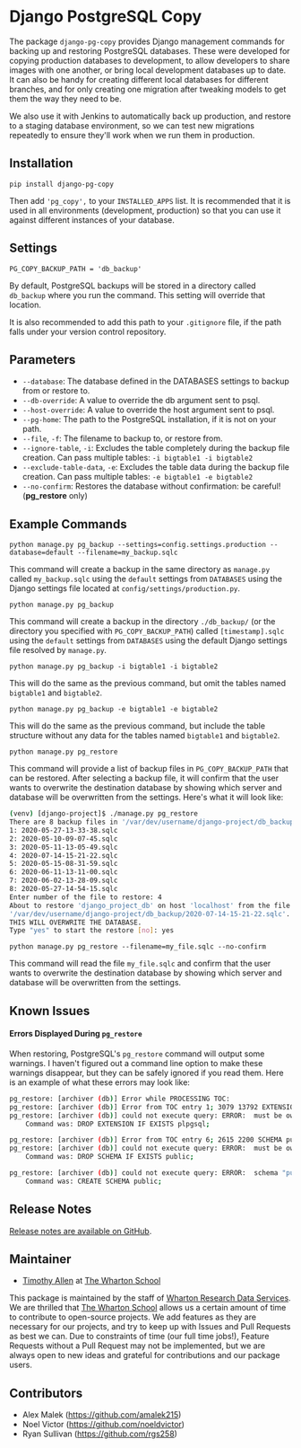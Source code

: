 # Django PostgreSQL Copy

The package `django-pg-copy` provides Django management commands for backing up and restoring PostgreSQL databases. These were developed for copying production databases to development, to allow developers to share images with one another, or bring local development databases up to date. It can also be handy for creating different local databases for different branches, and for only creating one migration after tweaking models to get them the way they need to be.

We also use it with Jenkins to automatically back up production, and restore to a staging database environment, so we can test new migrations repeatedly to ensure they'll work when we run them in production.

## Installation

`pip install django-pg-copy`

Then add `'pg_copy',` to your `INSTALLED_APPS` list. It is recommended that it is used in all environments (development, production) so that you can use it against different instances of your database.

## Settings

`PG_COPY_BACKUP_PATH = 'db_backup'`

By default, PostgreSQL backups will be stored in a directory called `db_backup` where you run the command. This setting will override that location.

It is also recommended to add this path to your `.gitignore` file, if the path falls under your version control repository.

## Parameters

* `--database`: The database defined in the DATABASES settings to backup from or restore to.
* `--db-override`: A value to override the db argument sent to psql.
* `--host-override`: A value to override the host argument sent to psql.
* `--pg-home`: The path to the PostgreSQL installation, if it is not on your path.
* `--file`, `-f`: The filename to backup to, or restore from.
* `--ignore-table`, `-i`: Excludes the table completely during the backup file creation. Can pass multiple tables: `-i bigtable1 -i bigtable2`
* `--exclude-table-data`, `-e`: Excludes the table data during the backup file creation. Can pass multiple tables: `-e bigtable1 -e bigtable2`
* `--no-confirm`: Restores the database without confirmation: be careful! (**pg_restore** only)

## Example Commands

`python manage.py pg_backup --settings=config.settings.production --database=default --filename=my_backup.sqlc`

This command will create a backup in the same directory as `manage.py` called `my_backup.sqlc` using the `default` settings from `DATABASES` using the Django settings file located at `config/settings/production.py`.

`python manage.py pg_backup`

This command will create a backup in the directory `./db_backup/` (or the directory you specified with `PG_COPY_BACKUP_PATH`) called `[timestamp].sqlc` using the `default` settings from `DATABASES` using the default Django settings file resolved by `manage.py`.

`python manage.py pg_backup -i bigtable1 -i bigtable2`

This will do the same as the previous command, but omit the tables named `bigtable1` and `bigtable2`.

`python manage.py pg_backup -e bigtable1 -e bigtable2`

This will do the same as the previous command, but include the table structure without any data for the tables named `bigtable1` and `bigtable2`.

`python manage.py pg_restore`

This command will provide a list of backup files in `PG_COPY_BACKUP_PATH` that can be restored. After selecting a backup file, it will confirm that the user wants to overwrite the destination database by showing which server and database will be overwritten from the settings. Here's what it will look like:

```bash
(venv) [django-project]$ ./manage.py pg_restore
There are 8 backup files in '/var/dev/username/django-project/db_backup'. Which would you like to restore?
1: 2020-05-27-13-33-38.sqlc
2: 2020-05-10-09-07-45.sqlc
3: 2020-05-11-13-05-49.sqlc
4: 2020-07-14-15-21-22.sqlc
5: 2020-05-15-08-31-59.sqlc
6: 2020-06-11-13-11-00.sqlc
7: 2020-06-02-13-28-09.sqlc
8: 2020-05-27-14-54-15.sqlc
Enter number of the file to restore: 4
About to restore 'django_project_db' on host 'localhost' from the file:
'/var/dev/username/django-project/db_backup/2020-07-14-15-21-22.sqlc'.
THIS WILL OVERWRITE THE DATABASE.
Type "yes" to start the restore [no]: yes
```

`python manage.py pg_restore --filename=my_file.sqlc --no-confirm`

This command will read the file `my_file.sqlc` and confirm that the user wants to overwrite the destination database by showing which server and database will be overwritten from the settings.

## Known Issues

#### Errors Displayed During `pg_restore`

When restoring, PostgreSQL's `pg_restore` command will output some warnings. I haven't figured out a command line option to make these warnings disappear, but they can be safely ignored if you read them. Here is an example of what these errors may look like:

```bash
pg_restore: [archiver (db)] Error while PROCESSING TOC:
pg_restore: [archiver (db)] Error from TOC entry 1; 3079 13792 EXTENSION plpgsql
pg_restore: [archiver (db)] could not execute query: ERROR:  must be owner of extension plpgsql
    Command was: DROP EXTENSION IF EXISTS plpgsql;

pg_restore: [archiver (db)] Error from TOC entry 6; 2615 2200 SCHEMA public postgres
pg_restore: [archiver (db)] could not execute query: ERROR:  must be owner of schema public
    Command was: DROP SCHEMA IF EXISTS public;

pg_restore: [archiver (db)] could not execute query: ERROR:  schema "public" already exists
    Command was: CREATE SCHEMA public;
```

## Release Notes

[Release notes are available on GitHub](https://github.com/FlipperPA/django-pg-copy/releases).
## Maintainer

* [Timothy Allen](https://github.com/FlipperPA) at [The Wharton School](https://github.com/wharton)

This package is maintained by the staff of [Wharton Research Data Services](https://wrds.wharton.upenn.edu/). We are thrilled that [The Wharton School](https://www.wharton.upenn.edu/) allows us a certain amount of time to contribute to open-source projects. We add features as they are necessary for our projects, and try to keep up with Issues and Pull Requests as best we can. Due to constraints of time (our full time jobs!), Feature Requests without a Pull Request may not be implemented, but we are always open to new ideas and grateful for contributions and our package users.

## Contributors

* Alex Malek (https://github.com/amalek215)
* Noel Victor (https://github.com/noeldvictor)
* Ryan Sullivan (https://github.com/rgs258)
